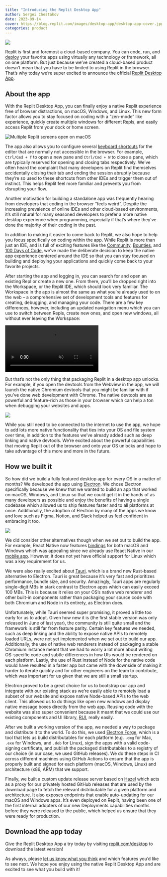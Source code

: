 ```yaml
---
title: "Introducing the Replit Desktop App"
author: Sergei Chestakov
date: 2023-09-14
cover: https://blog.replit.com/images/desktop-app/desktop-app-cover.jpg
categories: product
---
```


![](https://blog.replit.com/images/desktop-app/desktop-app-cover.jpg)

Replit is first and foremost a cloud-based company. You can code, run, and [deploy](https://blog.replit.com/autoscale) your favorite apps using virtually any technology or framework, all on one platform. But just because we’ve created a cloud-based product doesn’t mean that you have to be limited to using Replit in the browser. That’s why today we’re super excited to announce the official [Replit Desktop App](https://replit.com/desktop).

## About the app

With the Replit Desktop App, you can finally enjoy a native Replit experience free of browser distractions, on macOS, Windows, and Linux. This new form factor allows you to stay focused on coding with a “zen-mode” like experience, quickly create multiple windows for different Repls, and easily access Replit from your dock or home screen.

![Multiple Replit screens open on macOS](https://blog.replit.com/images/desktop-app/desktop-app-macos-screens.png)

The app also allows you to configure several [keyboard shortcuts](https://blog.replit.com/configurable-keybindings-for-the-workspace) for the editor that are normally not accessible in the browser. For example, `Ctrl/Cmd + T` to open a new pane and `Ctrl/Cmd + W` to close a pane, which are typically reserved for opening and closing tabs respectively. We’ve often heard the complaint that many developers on Replit find themselves accidentally closing their tab and ending the session abruptly because they’re so used to these shortcuts from other IDEs and trigger them out of instinct. This helps Replit feel more familiar and prevents you from disrupting your flow.

Another motivation for building a standalone app was frequently hearing from developers that coding in the browser “feels weird”. Despite the increasing prevalence of online IDEs and other cloud-based environments, it’s still natural for many seasoned developers to prefer a more native desktop experience when programming, especially if that’s where they’ve done the majority of their coding in the past.

In addition to making it easier to come back to Replit, we also hope to help you focus specifically on coding within the app. While Replit is more than just an IDE, and is full of exciting features like the [Community](https://replit.com/community/all), [Bounties](https://replit.com/bounties), and [100 Days of Code](https://replit.com/learn/100-days-of-python), we’ve made the deliberate decision to keep the native app experience centered around the IDE so that you can stay focused on building and deploying your applications and quickly come back to your favorite projects.

After starting the app and logging in, you can search for and open an existing Repl or create a new one. From there, you’ll be dropped right into the Workspace, or the Replit IDE, which should look very familiar. The Workspace in the app is almost the same as what you’re already used to on the web – a comprehensive set of development tools and features for creating, debugging, and managing your code. There are a few key differences, however, including an updated navigation menu which you can use to switch between Repls, create new ones, and open new windows, all without ever leaving the Workspace:

<video controls autoplay muted loop src="https://blog.replit.com/images/desktop-app/desktop-app-nav-menu.webm" alt="Navigation menu selections in the Replit Desktop App"></video>

But that’s not the only thing that packaging Replit in a desktop app unlocks. For example, if you open the devtools from the Webview in the app, we will launch the native Chromium devtools that you might be familiar with if you’ve done web development with Chrome. The native devtools are as powerful and feature-rich as those in your browser which can help a ton when debugging your websites and apps.

![](https://blog.replit.com/images/desktop-app/desktop-app-integrated-devtools.png)

While you still need to be connected to the internet to use the app, we hope to add lots more native functionality that ties into your OS and file system over time, in addition to the features we’ve already added such as deep linking and native devtools. We’re excited about the powerful capabilities that moving Replit out of the browser and onto your OS unlocks and hope to take advantage of this more and more in the future.

## How we built it

So how did we build a fully featured desktop app for every OS in a matter of months? We developed the app using [Electron](https://www.electronjs.org/). We chose Electron specifically because we knew that we wanted to build an app that worked on macOS, Windows, and Linux so that we could get it in the hands of as many developers as possible and enjoy the benefits of having a single codebase which allowed us to ship features faster and to all platforms at once. Additionally, the adoption of Electron by many of the apps we know and love such as Figma, Notion, and Slack helped us feel confident in embracing it too.

![](https://blog.replit.com/images/desktop-app/replit-electron.png)

We did consider other alternatives though when we set out to build the app. For example, React Native now features [bindings](https://microsoft.github.io/react-native-windows/) for both macOS and Windows which was appealing since we already use React Native in our [mobile app](https://blog.replit.com/mobile-app). However, it does not yet have official support for Linux which was a key requirement for us.

We were also really excited about [Tauri](https://tauri.app/), which is a brand new Rust-based alternative to Electron. Tauri is great because it’s very fast and prioritizes performance, bundle size, and security. Amazingly, Tauri apps are regularly single-digit MBs in stark contrast to Electron apps which can easily exceed 100 MBs. This is because it relies on your OS’s native web renderer and other built-in components rather than packaging your source code with both Chromium and Node in its entirety, as Electron does.

Unfortunately, while Tauri seemed super promising, it proved a little too early for us to adopt. Given how new it is (the first stable version was only released in June of last year), the community is still quite small and the framework is still far from feature parity. Certain key features we needed, such as deep linking and the ability to expose native APIs to remotely loaded URLs, were not yet implemented when we set out to build our app. Additionally, the use of native web renderers instead of packaging a stable Chromium instance meant that we had to worry a lot more about writing OS-specific code and subtle differences in how UIs would be rendered on each platform. Lastly, the use of Rust instead of Node for the native code would have resulted in a faster app but came with the downside of making it harder to iterate quickly and for other engineers on the team to contribute, which was important for us given that we are still a small startup.

Electron proved to be a great choice for us to bootstrap our app and integrate with our existing stack as we’re easily able to remotely load a subset of our website and expose native Node-based APIs to the web client. This allowed us to do things like open new windows and display native message boxes directly from the web app. Reusing code with the website was also super convenient because it meant that we could use our existing components and UI library, [RUI](https://blog.replit.com/rui-eng), really easily.

After we built a working version of the app, we needed a way to package and distribute it to the world. To do this, we used [Electron Forge](https://www.electronforge.io/), which is a tool that lets us build distributables for each platform (e.g. `.dmg` for Mac, `.exe` for Windows, and `.deb` for Linux), sign the apps with a valid code-signing certificate, and publish the packaged distributables to a registry of our choice (in our case, we used GitHub releases). We do these steps in CI across different machines using GitHub Actions to ensure that the app is properly built and signed for each platform (macOS, Windows, Linux) and architecture (x86, ARM) that we support.

Finally, we built a custom update release server based on [Hazel](https://github.com/vercel/hazel) which acts as a proxy for our privately hosted GitHub releases that are used by the download page to fetch the relevant distributable for a given platform and architecture. It also exposes endpoints that enable auto-updating for our macOS and Windows apps. It’s even deployed on Replit, having been one of the first internal adopters of our new Deployments capabilities months before they were released to the public, which helped us ensure that they were ready for production.

## Download the app today

Give the Replit Desktop App a try today by visiting [replit.com/desktop](https://replit.com/desktop) to download the latest version!

As always, please [let us know what you think](https://ask.replit.com/t/introducing-the-replit-desktop-app/63651) and which features you’d like to see next. We hope you enjoy using the native Replit Desktop App and are excited to see what you build with it!




